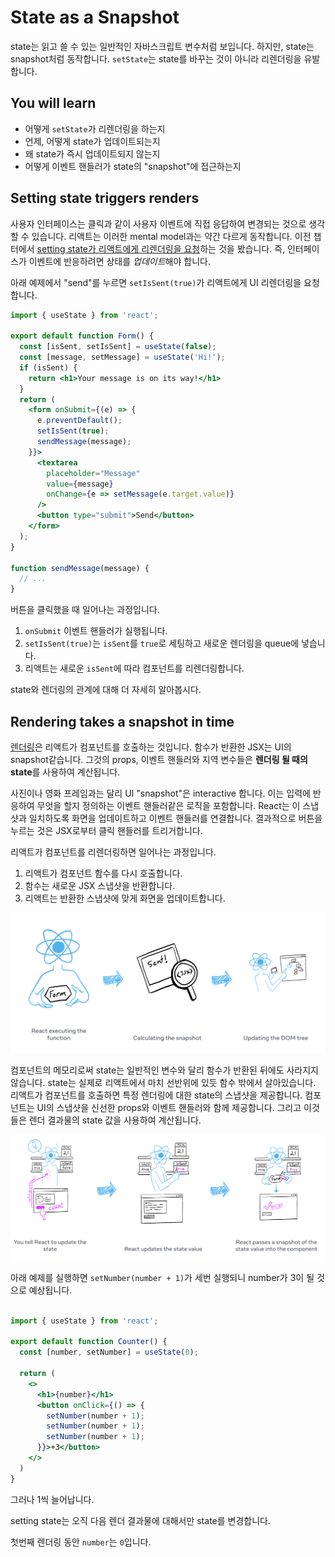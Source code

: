# State as a Snapshot

state는 읽고 쓸 수 있는 일반적인 자바스크립트 변수처럼 보입니다. 하지만, state는 snapshot처럼 동작합니다. `setState`는 state를 바꾸는 것이 아니라 리렌더링을 유발합니다. 

## You will learn
- 어떻게 `setState`가 리렌더링을 하는지
- 언제, 어떻게 state가 업데이트되는지
- 왜 state가 즉시 업데이트되지 않는지
- 어떻게 이벤트 핸들러가 state의 "snapshot"에 접근하는지

## Setting state triggers renders

사용자 인터페이스는 클릭과 같이 사용자 이벤트에 직접 응답하여 변경되는 것으로 생각할 수 있습니다. 리액트는 이러한 mental model과는 약간 다르게 동작합니다. 이전 챕터에서 [setting state가 리액트에게 리렌더링을 요청](https://react.dev/learn/render-and-commit#step-1-trigger-a-render)하는 것을 봤습니다. 즉, 인터페이스가 이벤트에 반응하려면 상태를 *업데이트*해야 합니다. 

아래 예제에서 "send"를 누르면 `setIsSent(true)`가 리액트에게 UI 리렌더링을 요청합니다.

```jsx
import { useState } from 'react';

export default function Form() {
  const [isSent, setIsSent] = useState(false);
  const [message, setMessage] = useState('Hi!');
  if (isSent) {
    return <h1>Your message is on its way!</h1>
  }
  return (
    <form onSubmit={(e) => {
      e.preventDefault();
      setIsSent(true);
      sendMessage(message);
    }}>
      <textarea
        placeholder="Message"
        value={message}
        onChange={e => setMessage(e.target.value)}
      />
      <button type="submit">Send</button>
    </form>
  );
}

function sendMessage(message) {
  // ...
}
```

버튼을 클릭했을 때 일어나는 과정입니다.

1. `onSubmit` 이벤트 핸들러가 실행됩니다.
2. `setIsSent(true)`는 `isSent`를 `true`로 세팅하고 새로운 렌더링을 queue에 넣습니다.
3. 리액트는 새로운 `isSent`에 따라 컴포넌트를 리렌더링합니다.

state와 렌더링의 관계에 대해 더 자세히 알아봅시다.

## Rendering takes a snapshot in time 

[렌더링](https://react.dev/learn/render-and-commit#step-2-react-renders-your-components)은 리액트가 컴포넌트를 호출하는 것입니다. 함수가 반환한 JSX는 UI의 snapshot같습니다. 그것의 props, 이벤트 핸들러와 지역 변수들은 **렌더링 될 때의 state**를 사용하여 계산됩니다.

사진이나 영화 프레임과는 달리 UI "snapshot"은 interactive 합니다. 이는 입력에 반응하여 무엇을 할지 정의하는 이벤트 핸들러같은 로직을 포함합니다. React는 이 스냅샷과 일치하도록 화면을 업데이트하고 이벤트 핸들러를 연결합니다. 결과적으로 버튼을 누르는 것은 JSX로부터 클릭 핸들러를 트리거합니다.

리액트가 컴포넌트를 리렌더링하면 일어나는 과정입니다.

1. 리액트가 컴포넌트 함수를 다시 호출합니다.
2. 함수는 새로운 JSX 스냅샷을 반환합니다.
3. 리액트는 반환한 스냅샷에 맞게 화면을 업데이트합니다.

![](images/rerendering.png)

컴포넌트의 메모리로써 state는 일반적인 변수와 달리 함수가 반환된 뒤에도 사라지지 않습니다. state는 실제로 리액트에서 마치 선반위에 있듯 함수 밖에서 살아있습니다. 리액트가 컴포넌트를 호출하면 특정 렌더링에 대한 state의 스냅샷을 제공합니다. 컴포넌트는 UI의 스냅샷을 신선한 props와 이벤트 핸들러와 함께 제공합니다. 그리고 이것들은 렌더 결과물의 state 값을 사용하여 계산됩니다.

![](images/state_on_shelf.png)

아래 예제를 실행하면 `setNumber(number + 1)`가 세번 실행되니 number가 3이 될 것으로 예상됩니다.

```jsx

import { useState } from 'react';

export default function Counter() {
  const [number, setNumber] = useState(0);

  return (
    <>
      <h1>{number}</h1>
      <button onClick={() => {
        setNumber(number + 1);
        setNumber(number + 1);
        setNumber(number + 1);
      }}>+3</button>
    </>
  )
}

```

그러나 1씩 늘어납니다.

setting state는 오직 다음 렌더 결과물에 대해서만 state를 변경합니다.

첫번째 렌더링 동안 `number`는 `0`입니다. 
